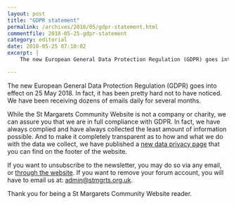 ```yaml
---
layout: post
title: "GDPR statement"
permalink: /archives/2018/05/gdpr-statement.html
commentfile: 2018-05-25-gdpr-statement
category: editorial
date: 2018-05-25 07:10:02
excerpt: |
    The new European General Data Protection Regulation (GDPR) goes into effect on 25 May 2018. In fact, it has been pretty hard not to have noticed.  We have been receiving dozens of emails day for several months.

---
```

The new European General Data Protection Regulation (GDPR) goes into effect on 25 May 2018. In fact, it has been pretty hard not to have noticed.  We have been receiving dozens of emails daily for several months.

While the St Margarets Community Website is not a company or charity, we can assure you that we are in full compliance with GDPR. In fact, we have always complied and have always collected the least amount of information possible. And to make it completely transparent as to how and what we do with the data we collect, we have published a [new data privacy page](https://stmargarets.london/privacy/) that you can find on the footer of the website.

If you want to unsubscribe to the newsletter, you may do so via any email, or [through the website](https://stmargarets.london/cgi-bin/newsletter.cgi).  If you want to remove your forum account, you will have to email us at: [admin@stmgrts.org.uk](mailto:admin@stmgrts.org.uk).

Thank you for being a St Margarets Community Website reader.
